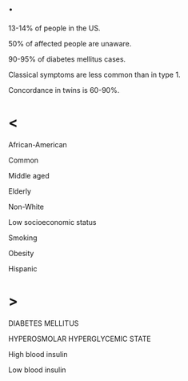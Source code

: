 # .

13-14% of people in the US.

50% of affected people are unaware.

90-95% of diabetes mellitus cases.

Classical symptoms are less common than in type 1.

Concordance in twins is 60-90%.

# <

African-American

Common

Middle aged

Elderly

Non-White

Low socioeconomic status

Smoking

Obesity

Hispanic

# >

DIABETES MELLITUS

HYPEROSMOLAR HYPERGLYCEMIC STATE

High blood insulin

Low blood insulin

